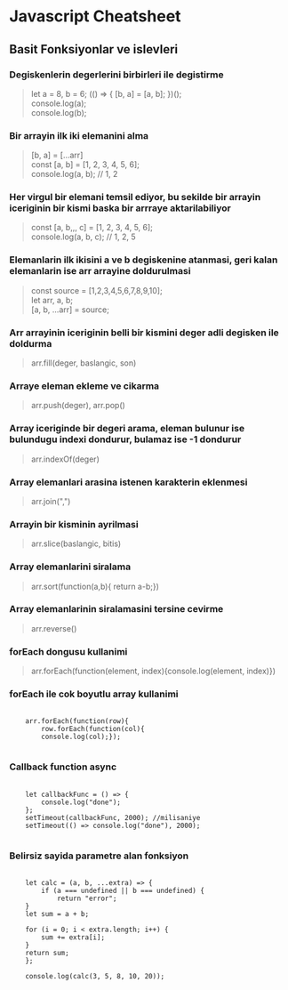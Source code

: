 # Javascript Cheatsheet

## Basit Fonksiyonlar ve islevleri

### Degiskenlerin degerlerini birbirleri ile degistirme

> let a = 8, b = 6;
> (() => {
> [b, a] = [a, b];
> })();  
> console.log(a);  
> console.log(b);

### Bir arrayin ilk iki elemanini alma

> [b, a] = [...arr]  
> const [a, b] = [1, 2, 3, 4, 5, 6];  
> console.log(a, b); // 1, 2

### Her virgul bir elemani temsil ediyor, bu sekilde bir arrayin iceriginin bir kismi baska bir arrraye aktarilabiliyor

> const [a, b,,, c] = [1, 2, 3, 4, 5, 6];  
> console.log(a, b, c); // 1, 2, 5

### Elemanlarin ilk ikisini a ve b degiskenine atanmasi, geri kalan elemanlarin ise arr arrayine doldurulmasi

> const source = [1,2,3,4,5,6,7,8,9,10];  
> let arr, a, b;  
> [a, b, ...arr] = source;

### Arr arrayinin iceriginin belli bir kismini deger adli degisken ile doldurma

> arr.fill(deger, baslangic, son)

### Arraye eleman ekleme ve cikarma

> arr.push(deger), arr.pop()

### Array iceriginde bir degeri arama, eleman bulunur ise bulundugu indexi dondurur, bulamaz ise -1 dondurur

> arr.indexOf(deger)

### Array elemanlari arasina istenen karakterin eklenmesi

> arr.join(",")

### Arrayin bir kisminin ayrilmasi

> arr.slice(baslangic, bitis)

### Array elemanlarini siralama

> arr.sort(function(a,b){ return a-b;})

### Array elemanlarinin siralamasini tersine cevirme

> arr.reverse()

### forEach dongusu kullanimi

> arr.forEach(function(element, index){console.log(element, index)})

### forEach ile cok boyutlu array kullanimi

<pre>
    <code>
    arr.forEach(function(row){  
        row.forEach(function(col){  
        console.log(col);});
    </code>
</pre>

### Callback function async

<pre>
    <code>
    let callbackFunc = () => {
        console.log("done");
    };
    setTimeout(callbackFunc, 2000); //milisaniye
    setTimeout(() => console.log("done"), 2000);
    </code>
</pre>

### Belirsiz sayida parametre alan fonksiyon

<pre>
    <code>
    let calc = (a, b, ...extra) => {
        if (a === undefined || b === undefined) {
            return "error";
    }  
    let sum = a + b;

    for (i = 0; i < extra.length; i++) {
        sum += extra[i];
    }  
    return sum;
    };

    console.log(calc(3, 5, 8, 10, 20));
    </code>
</pre>
